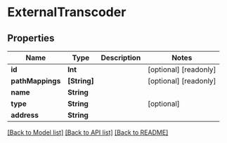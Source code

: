 # ExternalTranscoder

## Properties

Name | Type | Description | Notes
------------ | ------------- | ------------- | -------------
**id** | **Int** |  | [optional] [readonly] 
**pathMappings** | **[String]** |  | [optional] [readonly] 
**name** | **String** |  | 
**type** | **String** |  | [optional] 
**address** | **String** |  | 

[[Back to Model list]](../README.md#documentation-for-models) [[Back to API list]](../README.md#documentation-for-api-endpoints) [[Back to README]](../README.md)



